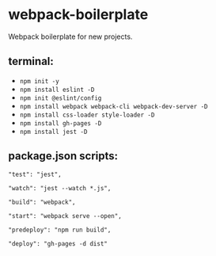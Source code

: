 # webpack-boilerplate
Webpack boilerplate for new projects.

## terminal: 
  - `npm init -y`
  - `npm install eslint -D`
  - `npm init @eslint/config`
  - `npm install webpack webpack-cli webpack-dev-server -D`
  - `npm install css-loader style-loader -D`
  - `npm install gh-pages -D`
  - `npm install jest -D`

## package.json scripts:

    "test": "jest",
    
    "watch": "jest --watch *.js",
    
    "build": "webpack",

    "start": "webpack serve --open",

    "predeploy": "npm run build",

    "deploy": "gh-pages -d dist"
